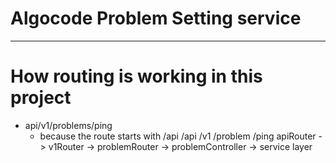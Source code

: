 # Algocode Problem Setting service
-----------------------------

# How routing is working in this project

- api/v1/problems/ping
    - because the route starts with /api
      /api         /v1         /problem         /ping
      apiRouter -> v1Router -> problemRouter -> problemController -> service layer
